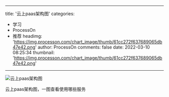 
---
title: '云上paas架构图'
categories: 
 - 学习
 - ProcessOn
 - 推荐
headimg: 'https://img.processon.com/chart_image/thumb/61cc272f637689065db47e42.png'
author: ProcessOn
comments: false
date: 2022-03-10 08:25:34
thumbnail: 'https://img.processon.com/chart_image/thumb/61cc272f637689065db47e42.png'
---

<div>   
<img class="thumb" alt="云上paas架构图" src="https://img.processon.com/chart_image/thumb/61cc272f637689065db47e42.png" referrerpolicy="no-referrer">
<p>云上paas架构图，一图查看使用哪些服务</p>  
</div>
            